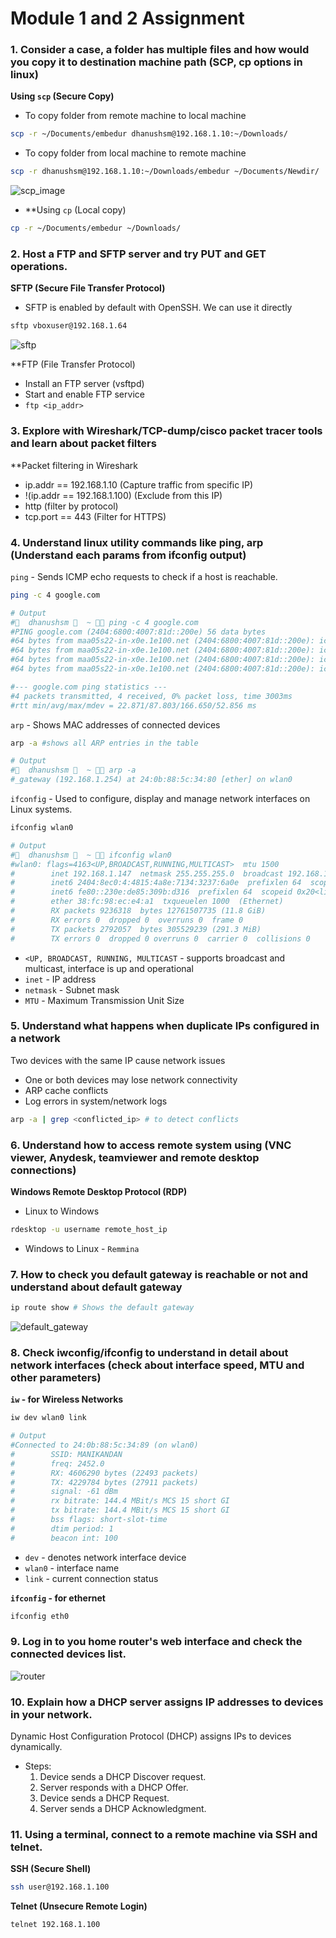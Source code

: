 
# Module 1 and 2 Assignment 

### 1. Consider a case, a folder has multiple files and how would you copy it to destination machine path (SCP, cp options in linux)

**Using `scp` (Secure Copy)**

- To copy folder from remote machine to local machine

```bash
scp -r ~/Documents/embedur dhanushsm@192.168.1.10:~/Downloads/
```

- To copy folder from local machine to remote machine

```bash
scp -r dhanushsm@192.168.1.10:~/Downloads/embedur ~/Documents/Newdir/
```
![scp_image](./images/scp.png)

- **Using `cp` (Local copy)

```bash
cp -r ~/Documents/embedur ~/Downloads/
```

### 2. Host a FTP and SFTP server and try PUT and GET operations.

**SFTP (Secure File Transfer Protocol)**

- SFTP is enabled by default with OpenSSH. We can use it directly

```bash
sftp vboxuser@192.168.1.64
```

![sftp](./images/sftp.png)

**FTP (File Transfer Protocol)

- Install an FTP server (vsftpd)
- Start and enable FTP service
- `ftp <ip_addr>`

### 3. Explore with Wireshark/TCP-dump/cisco packet tracer tools and learn about packet filters

**Packet filtering in Wireshark

- ip.addr == 192.168.1.10 (Capture traffic from specific IP)
- !(ip.addr == 192.168.1.100) (Exclude from this IP)
- http (filter by protocol)
- tcp.port == 443 (Filter for HTTPS)

### 4. Understand linux utility commands like ping, arp (Understand each params from ifconfig output)

`ping` - Sends ICMP echo requests to check if a host is reachable.

```bash
ping -c 4 google.com

# Output
#  dhanushsm   ~  ping -c 4 google.com
#PING google.com (2404:6800:4007:81d::200e) 56 data bytes
#64 bytes from maa05s22-in-x0e.1e100.net (2404:6800:4007:81d::200e): icmp_seq=1 ttl=60 time=167 ms
#64 bytes from maa05s22-in-x0e.1e100.net (2404:6800:4007:81d::200e): icmp_seq=2 ttl=60 time=62.9 ms
#64 bytes from maa05s22-in-x0e.1e100.net (2404:6800:4007:81d::200e): icmp_seq=3 ttl=60 time=98.8 ms
#64 bytes from maa05s22-in-x0e.1e100.net (2404:6800:4007:81d::200e): icmp_seq=4 ttl=60 time=22.9 ms

#--- google.com ping statistics ---
#4 packets transmitted, 4 received, 0% packet loss, time 3003ms
#rtt min/avg/max/mdev = 22.871/87.803/166.650/52.856 ms
```

`arp` - Shows MAC addresses of connected devices

```bash
arp -a #shows all ARP entries in the table

# Output
#  dhanushsm   ~  arp -a
#_gateway (192.168.1.254) at 24:0b:88:5c:34:80 [ether] on wlan0
```

`ifconfig` - Used to configure, display and manage network interfaces on Linux systems.

```bash
ifconfig wlan0

# Output
#  dhanushsm   ~  ifconfig wlan0
#wlan0: flags=4163<UP,BROADCAST,RUNNING,MULTICAST>  mtu 1500
#        inet 192.168.1.147  netmask 255.255.255.0  broadcast 192.168.1.255
#        inet6 2404:8ec0:4:4815:4a8e:7134:3237:6a0e  prefixlen 64  scopeid 0x0<global>
#        inet6 fe80::230e:de85:309b:d316  prefixlen 64  scopeid 0x20<link>
#        ether 38:fc:98:ec:e4:a1  txqueuelen 1000  (Ethernet)
#        RX packets 9236318  bytes 12761507735 (11.8 GiB)
#        RX errors 0  dropped 0  overruns 0  frame 0
#        TX packets 2792057  bytes 305529239 (291.3 MiB)
#        TX errors 0  dropped 0 overruns 0  carrier 0  collisions 0
```

- `<UP, BROADCAST, RUNNING, MULTICAST` - supports broadcast and multicast, interface is up and operational
- `inet` - IP address
- `netmask` - Subnet mask
- `MTU` - Maximum Transmission Unit Size

### 5. Understand what happens when duplicate IPs configured in a network

Two devices with the same IP cause network issues

- One or both devices may lose network connectivity
- ARP cache conflicts
- Log errors in system/network logs

```bash
arp -a | grep <conflicted_ip> # to detect conflicts
```

### 6. Understand how to access remote system using (VNC viewer, Anydesk, teamviewer and remote desktop connections)

**Windows Remote Desktop Protocol (RDP)**

- Linux to Windows 

```bash
rdesktop -u username remote_host_ip
```

- Windows to Linux - `Remmina`

### 7. How to check you default gateway is reachable or not and understand about default gateway

```bash
ip route show # Shows the default gateway
```

![default_gateway](./images/default_gateway.png)

### 8. Check iwconfig/ifconfig to understand in detail about network interfaces (check about interface speed, MTU and other parameters)

**`iw` - for Wireless Networks**

```bash
iw dev wlan0 link

# Output
#Connected to 24:0b:88:5c:34:89 (on wlan0)
#        SSID: MANIKANDAN
#        freq: 2452.0
#        RX: 4606290 bytes (22493 packets)
#        TX: 4229784 bytes (27911 packets)
#        signal: -61 dBm
#        rx bitrate: 144.4 MBit/s MCS 15 short GI
#        tx bitrate: 144.4 MBit/s MCS 15 short GI
#        bss flags: short-slot-time
#        dtim period: 1
#        beacon int: 100
```
- `dev` - denotes network interface device
- `wlan0` - interface name
- `link` - current connection status


**`ifconfig` - for ethernet**

```bash
ifconfig eth0
```

### 9. Log in to you home router's web interface and check the connected devices list.

![router](./images/router.png)

### 10. Explain how a DHCP server assigns IP addresses to devices in your network.

Dynamic Host Configuration Protocol (DHCP) assigns IPs to devices dynamically.
- Steps:
    1. Device sends a DHCP Discover request.
    2. Server responds with a DHCP Offer.
    3. Device sends a DHCP Request.
    4. Server sends a DHCP Acknowledgment.

### 11. Using a terminal, connect to a remote machine via SSH and telnet.

**SSH (Secure Shell)**

```bash
ssh user@192.168.1.100
```

**Telnet (Unsecure Remote Login)** 

```bash
telnet 192.168.1.100 
```

